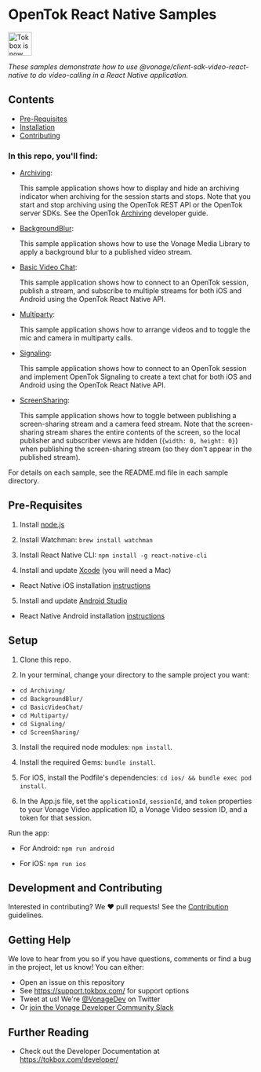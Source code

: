 # OpenTok React Native Samples

<img src="https://assets.tokbox.com/img/vonage/Vonage_VideoAPI_black.svg" height="48px" alt="Tokbox is now known as Vonage" />

_These samples demonstrate how to use @vonage/client-sdk-video-react-native  to do video-calling in a React Native application._

## Contents

- [Pre-Requisites](#pre-requisites)
- [Installation](#installation)
- [Contributing](#contributing)

### In this repo, you'll find:

- [Archiving](https://github.com/Vonage/vonage-video-react-native-sdk-samples/tree/master/Archiving):

  This sample application shows how to display and hide an archiving indicator when archiving for the session starts and stops. Note that you start and stop archiving using the OpenTok REST API or the OpenTok server SDKs. See the OpenTok [Archiving](https://tokbox.com/developer/guides/archiving) developer guide.

- [BackgroundBlur](https://github.com/Vonage/vonage-video-react-native-sdk-samples/tree/master/BackgroundBlur):

  This sample application shows how to use the Vonage Media Library to apply a background blur to a published video stream.

- [Basic Video Chat](https://github.com/Vonage/vonage-video-react-native-sdk-samples/tree/master/BasicVideoChat):

  This sample application shows how to connect to an OpenTok session,
  publish a stream, and subscribe to multiple streams for both iOS and
  Android using the OpenTok React Native API.

- [Multiparty](https://github.com/Vonage/vonage-video-react-native-sdk-samples/tree/master/Multiparty):

  This sample application shows how to arrange videos and to toggle the mic and camera in multiparty calls.

- [Signaling](https://github.com/Vonage/vonage-video-react-native-sdk-samples/tree/master/Signaling):

  This sample application shows how to connect to an OpenTok session and implement OpenTok Signaling to create a text chat for both iOS and Android using the OpenTok React Native API.

- [ScreenSharing](https://github.com/Vonage/vonage-video-react-native-sdk-samples/tree/master/Archiving):

  This sample application shows how to toggle between publishing a screen-sharing stream and a camera feed stream. Note that the screen-sharing stream shares the entire contents of the screen, so the local publisher and subscriber views are hidden (`{width: 0, height: 0}`) when publishing the screen-sharing stream (so they don't appear in the published stream).

For details on each sample, see the README.md file in each sample directory.

## Pre-Requisites

1. Install [node.js](https://nodejs.org/)

2. Install Watchman: `brew install watchman`

3. Install React Native CLI: `npm install -g react-native-cli`

4. Install and update [Xcode](https://developer.apple.com/xcode/) (you will need a Mac)

- React Native iOS installation [instructions](https://facebook.github.io/react-native/docs/getting-started.html)

5. Install and update [Android Studio](https://developer.android.com/studio/index.html)

- React Native Android installation [instructions](https://facebook.github.io/react-native/docs/getting-started.html)

## Setup

1. Clone this repo.

2. In your terminal, change your directory to the sample project you want:

- `cd Archiving/`
- `cd BackgroundBlur/`
- `cd BasicVideoChat/`
- `cd Multiparty/`
- `cd Signaling/`
- `cd ScreenSharing/`

3. Install the required node modules: `npm install`.

4. Install the required Gems: `bundle install`.

5. For iOS, install the Podfile's dependencies: `cd ios/ && bundle exec pod install`.

6. In the App.js file, set the `applicationId`, `sessionId`, and `token` properties to your Vonage Video application ID, a Vonage Video session ID, and a token for that session.

Run the app:

* For Android: `npm run android`

* For iOS: `npm run ios`

## Development and Contributing

Interested in contributing? We :heart: pull requests! See the
[Contribution](CONTRIBUTING.md) guidelines.

## Getting Help

We love to hear from you so if you have questions, comments or find a bug in the project, let us know! You can either:

- Open an issue on this repository
- See <https://support.tokbox.com/> for support options
- Tweet at us! We're [@VonageDev](https://twitter.com/VonageDev) on Twitter
- Or [join the Vonage Developer Community Slack](https://developer.nexmo.com/community/slack)

## Further Reading

- Check out the Developer Documentation at <https://tokbox.com/developer/>
